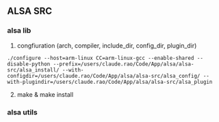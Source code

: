 ## ALSA SRC
### alsa lib
1. congfiuration (arch, compiler, include_dir, config_dir, plugin_dir)
```
./configure --host=arm-linux CC=arm-linux-gcc --enable-shared --disable-python --prefix=/users/claude.rao/Code/App/alsa/alsa-src/alsa_install/ --with-configdir=/users/claude.rao/Code/App/alsa/alsa-src/alsa_config/ --with-plugindir=/users/claude.rao/Code/App/alsa/alsa-src/alsa_plugin
```
2. make & make install

### alsa utils
